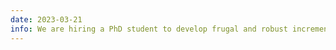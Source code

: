 ```yaml
---
date: 2023-03-21
info: We are hiring a PhD student to develop frugal and robust incremental learning algorithms. More information <a href="/download/thesis/2023-Thesis-LabHC-IncrementalLearning.pdf">here</a>. Application deadline is May 1st, 2023.
---
```

